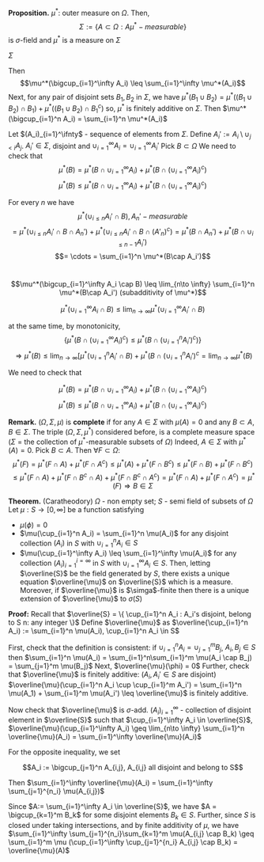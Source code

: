**Proposition.** $\mu^*$: outer measure on $\Omega$. Then,
$$\Sigma := \{ A \subset \Omega: A  \mu^*-measurable \}$$
is $\sigma$-field and 
$\mu^*$ is a measure on $\Sigma$

$\Sigma$



Then	
$$\mu^*(\bigcup_{i=1}^\infty A_i) \leq \sum_{i=1}^\infty \mu^*(A_i)$$
Next, for any pair of disjoint sets $B_1,B_2$ in $\Sigma$, we have $\mu^*(B_1\cup B_2) = \mu^*((B_1\cup B_2)\cap B_1) + \mu^*((B_1 \cup B_2) \cap B_1^c)$ 
so, $\mu^*$ is finitely additive on $\Sigma$. Then $\mu^*(\bigcup_{i=1}^n A_i) = \sum_{i=1}^n \mu^*(A_i)$

Let $(A_i)_{i=1}^\ifnty$ - sequence of elements from $\Sigma$. Define $A_i' := A_i \setminus \cup_{j<i} A_j$.
$A_i' \in \Sigma$, disjoint and $\cup_{i=1}^\infty A_i = \cup_{i=1}^\infty A_i'$ Pick $B \subset \Omega$
We need to check that 
$$\mu^*(B) = \mu^*(B \cap \cup_{i=1}^\infty A_i) + \mu^*(B\cap (\cup_{i=1}^\infty A_i)^c)$$
$$\mu^*(B) \leq \mu^*(B \cap \cup_{i=1}^\infty A_i) + \mu^*(B\cap (\cup_{i=1}^\infty A_i)^c)$$

For every $n$ we have 
$$\mu^*(\cup_{i\leq n} A_i' \cap B), A_n'-measurable$$
$$= \mu^*(\cup_{i\leq n} A_i' \cap B \cap A_n') + \mu^*(\cup_{i\leq n}A_i' \cap B \cap (A'_n)^c) = \mu^*(B\cap A_n') + \mu^*(B\cap \cup_{i\leq n-1} A_i')$$
$$= \cdots = \sum_{i=1}^n \mu^*(B\cap A_i')$$

#

$$\mu^*(\bigcup_{i=1}^\infty A_i \cap B) \leq \lim_{n\to \infty} \sum_{i=1}^n \mu^*(B\cap A_i') (subadditivity of \mu^*)$$

$$\mu^*(\cup_{i=1}^\infty A_i \cap B) \leq \lim_{n\to\infty} \mu^*(\cup_{i=1}^\infty A_i' \cap B)$$

at the same time, by monotonicity, 
$$\{ \mu^*(B\cap (\cup_{i=1}^\infty A_i)^c ) \leq \mu^*(B\cap (\cup_{i=1}^n A_i')^c) \}$$
$$\Rightarrow \mu^*(B) \leq \lim_{n\to\infty} [\mu^*(\cup_{i=1}^n A_i' \cap B) + \mu^*(B\cap (\cup_{i=1}^n A_i')^c = \lim_{n\to\infty} \mu^*(B)$$

We need to check that 

$$\mu^*(B) = \mu^*(B\cap \cup_{i=1}^\infty A_i) + \mu^*(B\cap (\cup_{i=1}^\infty A_i)^c)$$
$$\mu^*(B) \leq \mu^*(B\cap \cup_{i=1}^\infty A_i) + \mu^*(B\cap (\cup_{i=1}^\infty A_i)^c)$$

**Remark.** $(\Omega, \Sigma, \mu)$ is **complete** if for any $A \in \Sigma$ with $\mu(A)=0$ and any $B \subset A$, $B \in \Sigma$. The triple $(\Omega, \Sigma, \mu^*)$ considered before, is a complete measure space
($\Sigma$ = the collection of $\mu^*$-measurable subsets of $\Omega$)
Indeed, $A \in \Sigma$ with $\mu^*(A)=0$. Pick $B \subset A$. Then $\forall F \subset \Omega$:
$$\mu^*(F) = \mu^*(F\cap A) + \mu^*(F\cap A^c) \leq \mu^*(A) + \mu^*(F \cap B^c) \leq \mu^*(F \cap B) + \mu^*(F\cap B^c)$$
$$\leq \mu^*(F\cap A) + \mu^*(F\cap B^c \cap A) + \mu^*(F\cap B^c \cap A^c) = \mu^*(F\cap A)+\mu^*(F\cap A^c) = \mu^*(F) \Rightarrow B\in \Sigma$$

**Theorem.** (Caratheodory) $\Omega$ - non empty set; $S$ - semi field of subsets of $\Omega$ Let $\mu: S \to [0,\infty]$ be a function satisfying 
- $\mu(\phi) = 0$
- $\mu(\cup_{i=1}^n A_i) = \sum_{i=1}^n \mu(A_i)$ for any disjoint collection $(A_i)$ in $S$ with $\cup_{i=1}^n A_i \in S$
- $\mu(\cup_{i=1}^\infty A_i) \leq \sum_{i=1}^\infty \mu(A_i)$ for any collection $(A_i)_{i=1}^{i=\infty}$ in $S$ with $\cup_{i=1}^\infty A_i \in S$. Then, letting $\overline{S}$ be the field generated by $S$, there exists a unique equation $\overline{\mu}$ on $\overline{S}$ which is a measure. Moreover, if $\overline{\mu}$ is $\simga$-finite then there is a unique extension of $\overline{\mu}$ to $\sigma(S)$

**Proof:** Recall that $\overline{S} = \{ \cup_{i=1}^n A_i : A_i's disjoint, belong to S n: any integer \}$
Define $\overline{\mu}$ as  $\overline{\cup_{i=1}^n A_i) := \sum_{i=1}^n \mu(A_i), \cup_{i=1}^n A_i \in S$

First, check that the definition is consistent: if $\cup_{i=1}^n A_i = \cup_{j=1}^m B_j$, $A_i,B_j \in S$ then $\sum_{i=1}^n \mu(A_i) = \sum_{i=1}^n\sum_{i=1}^m \mu(A_i \cap B_j) = \sum_{j=1}^m \mu(B_j)$
Next, $\overline{\mu}(\phi) = 0$
Further, check that $\overline{\mu}$ is finitely additive: ($A_i, A_i' \in S$ are disjoint)
$\overline{\mu}(\cup_{i=1}^n A_i \cup \cup_{i=1}^m A_i') = \sum_{i=1}^n \mu(A_1) + \sum_{i=1}^m \mu(A_i') \leq \overline{\mu}$ is finitely additive. 

Now check that $\overline{\mu}$ is $\sigma$-add. $(A_i)_{i=1}^\infty$ - collection of disjoint element in $\overline{S}$ such that $\cup_{i=1}^\infty A_i \in \overline{S}$, $\overline{\mu}(\cup_{i=1}^\infty A_i) \geq \lim_{n\to \infty} \sum_{i=1}^n \overline{\mu}(A_i) = \sum_{i=1}^\infty \overline{\mu}(A_i)$

For the opposite inequality, we set 

$$A_i := \bigcup_{j=1}^n A_{i,j}, A_{i,j} all disjoint and belong to S$$

Then $\sum_{i=1}^\infty \overline{\mu}(A_i) = \sum_{i=1}^\infty \sum_{j=1}^{n_i} \mu(A_{i,j})$

Since $A:= \sum_{i=1}^\infty A_i \in \overline{S}$, we have $A = \bigcup_{k=1}^m B_k$ for some disjoint elements $B_k \in S$. Further, since $S$ is closed under taking intersections, and by finite additivity of $\mu$, we have $\sum_{i=1}^\infty \sum_{j=1}^{n_i}\sum_{k=1}^m \mu(A_{i,j} \cap B_k) \geq \sum_{i=1}^m \mu (\cup_{i=1}^\infty \cup_{j=1}^{n_i} A_{i,j} \cap B_k) = \overline{\mu}(A)$
<!--stackedit_data:
eyJoaXN0b3J5IjpbMTcyMDMxMTM0LC0xODMwOTg0NDczLDkzNj
U4MDE1NCwtNzM1NTA3MjIyLC04MDIyMTQxNjAsMTgzNzYwMzY1
OCwxOTMwNTA5ODM4XX0=
-->